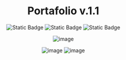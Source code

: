 <h1 align="center">Portafolio v.1.1</h1>

<div align="center">
  
![Static Badge](https://img.shields.io/badge/HTML-orange)
![Static Badge](https://img.shields.io/badge/SASS-pink)
![Static Badge](https://img.shields.io/badge/JAVASCRIPT-yellow)

![image](https://github.com/Company-Codermex/Portafolio/assets/143505447/c1cdd572-e2c6-4916-91f1-01941db116c0)


  
![image](https://github.com/Codermex-freelance/codermex-freelance.github.io/assets/143505447/d4008a54-a24b-468f-9493-678ba76fab0a)
![image](https://github.com/Codermex-freelance/codermex-freelance.github.io/assets/143505447/c9af5038-1073-4ece-840d-7371e7c35c02)

  
</div>
